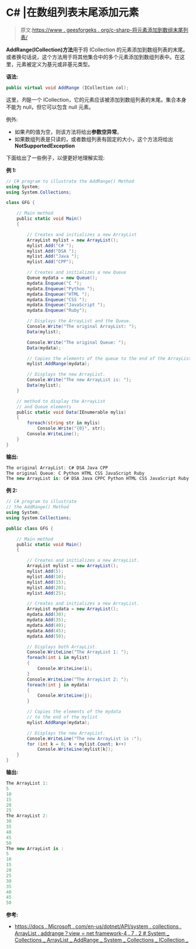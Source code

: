 # C# |在数组列表末尾添加元素

> 原文:[https://www . geesforgeks . org/c-sharp-将元素添加到数组末尾列表/](https://www.geeksforgeeks.org/c-sharp-adding-elements-to-the-end-of-the-arraylist/)

**AddRange(ICollection)方法**用于将 ICollection 的元素添加到数组列表的末尾。或者换句话说，这个方法用于将其他集合中的多个元素添加到数组列表中。在这里，元素被定义为基元或非基元类型。

**语法:**

```cs
public virtual void AddRange (ICollection col);
```

这里，*列*是一个 ICollection，它的元素应该被添加到数组列表的末尾。集合本身不能为 null，但它可以包含 null 元素。

例外:

*   如果*列*的值为空，则该方法将给出**参数空异常**。
*   如果数组列表是只读的，或者数组列表有固定的大小，这个方法将给出 **NotSupportedException**

下面给出了一些例子，以便更好地理解实现:

**例 1:**

```cs
// C# program to illustrate the AddRange() Method
using System;
using System.Collections;

class GFG {

    // Main method
    public static void Main()
    {

        // Creates and initializes a new ArrayList
        ArrayList mylist = new ArrayList();
        mylist.Add("C# ");
        mylist.Add("DSA ");
        mylist.Add("Java ");
        mylist.Add("CPP");

        // Creates and initializes a new Queue
        Queue mydata = new Queue();
        mydata.Enqueue("C ");
        mydata.Enqueue("Python ");
        mydata.Enqueue("HTML ");
        mydata.Enqueue("CSS ");
        mydata.Enqueue("JavaScript ");
        mydata.Enqueue("Ruby");

        // Displays the ArrayList and the Queue.
        Console.Write("The original ArrayList: ");
        Data(mylist);

        Console.Write("The original Queue: ");
        Data(mydata);

        // Copies the elements of the queue to the end of the ArrayList.
        mylist.AddRange(mydata);

        // Displays the new ArrayList.
        Console.Write("The new ArrayList is: ");
        Data(mylist);
    }

    // method to display the ArrayList
    // and Queue elements
    public static void Data(IEnumerable mylis)
    {
        foreach(string str in mylis)
            Console.Write("{0}", str);
        Console.WriteLine();
    }
}
```

**输出:**

```cs
The original ArrayList: C# DSA Java CPP
The original Queue: C Python HTML CSS JavaScript Ruby
The new ArrayList is: C# DSA Java CPPC Python HTML CSS JavaScript Ruby

```

**例 2:**

```cs
// C# program to illustrate 
// the AddRange() Method
using System;
using System.Collections;

public class GFG {

    // Main method
    public static void Main()
    {

        // Creates and initializes a new ArrayList.
        ArrayList mylist = new ArrayList();
        mylist.Add(5);
        mylist.Add(10);
        mylist.Add(15);
        mylist.Add(20);
        mylist.Add(25);

        // Creates and initializes a new ArrayList.
        ArrayList mydata = new ArrayList();
        mydata.Add(30);
        mydata.Add(35);
        mydata.Add(40);
        mydata.Add(45);
        mydata.Add(50);

        // Displays both ArrayList.
        Console.WriteLine("The ArrayList 1: ");
        foreach(int i in mylist)
        {
            Console.WriteLine(i);
        }
        Console.WriteLine("The ArrayList 2: ");
        foreach(int j in mydata)
        {
            Console.WriteLine(j);
        }

        // Copies the elements of the mydata
        // to the end of the mylist
        mylist.AddRange(mydata);

        // Displays the new ArrayList.
        Console.WriteLine("The new ArrayList is :");
        for (int k = 0; k < mylist.Count; k++)
            Console.WriteLine(mylist[k]);
    }
}
```

**输出:**

```cs
The ArrayList 1: 
5
10
15
20
25
The ArrayList 2: 
30
35
40
45
50
The new ArrayList is :
5
10
15
20
25
30
35
40
45
50

```

**参考:**

*   [https://docs . Microsoft . com/en-us/dotnet/API/system . collections . ArrayList . addrange？view = net framework-4 . 7 . 2 # System _ Collections _ ArrayList _ AddRange _ System _ Collections _ ICollection _](https://docs.microsoft.com/en-us/dotnet/api/system.collections.arraylist.addrange?view=netframework-4.7.2#System_Collections_ArrayList_AddRange_System_Collections_ICollection_)